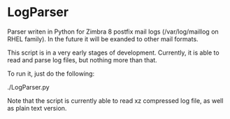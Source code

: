 LogParser
=========

Parser writen in Python for Zimbra 8 postfix mail logs (/var/log/maillog on RHEL family).
In the future it will be exanded to other mail formats.

This script is in a very early stages of development. Currently, it is able to read
and parse log files, but nothing more than that.

To run it, just do the following:

./LogParser.py <name of maillog file>

Note that the script is currently able to read xz compressed log file, as well as plain
text version.
